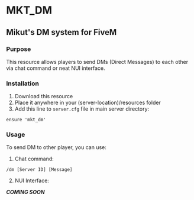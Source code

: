 # **MKT_DM**
## Mikut's DM system for FiveM

### Purpose
This resource allows players to send DMs (Direct Messages) to each other via chat command or neat NUI interface.

### Installation
1. Download this resource
2. Place it anywhere in your (server-location)/resources folder
3. Add this line to `server.cfg` file in main server directory:

`ensure 'mkt_dm'`

### Usage
To send DM to other player, you can use:

1. Chat command:

`/dm [Server ID] [Message]`

2. NUI Interface:

***COMING SOON***

